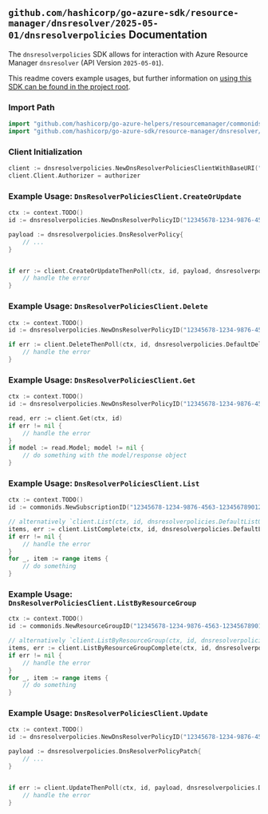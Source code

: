 
## `github.com/hashicorp/go-azure-sdk/resource-manager/dnsresolver/2025-05-01/dnsresolverpolicies` Documentation

The `dnsresolverpolicies` SDK allows for interaction with Azure Resource Manager `dnsresolver` (API Version `2025-05-01`).

This readme covers example usages, but further information on [using this SDK can be found in the project root](https://github.com/hashicorp/go-azure-sdk/tree/main/docs).

### Import Path

```go
import "github.com/hashicorp/go-azure-helpers/resourcemanager/commonids"
import "github.com/hashicorp/go-azure-sdk/resource-manager/dnsresolver/2025-05-01/dnsresolverpolicies"
```


### Client Initialization

```go
client := dnsresolverpolicies.NewDnsResolverPoliciesClientWithBaseURI("https://management.azure.com")
client.Client.Authorizer = authorizer
```


### Example Usage: `DnsResolverPoliciesClient.CreateOrUpdate`

```go
ctx := context.TODO()
id := dnsresolverpolicies.NewDnsResolverPolicyID("12345678-1234-9876-4563-123456789012", "example-resource-group", "dnsResolverPolicyName")

payload := dnsresolverpolicies.DnsResolverPolicy{
	// ...
}


if err := client.CreateOrUpdateThenPoll(ctx, id, payload, dnsresolverpolicies.DefaultCreateOrUpdateOperationOptions()); err != nil {
	// handle the error
}
```


### Example Usage: `DnsResolverPoliciesClient.Delete`

```go
ctx := context.TODO()
id := dnsresolverpolicies.NewDnsResolverPolicyID("12345678-1234-9876-4563-123456789012", "example-resource-group", "dnsResolverPolicyName")

if err := client.DeleteThenPoll(ctx, id, dnsresolverpolicies.DefaultDeleteOperationOptions()); err != nil {
	// handle the error
}
```


### Example Usage: `DnsResolverPoliciesClient.Get`

```go
ctx := context.TODO()
id := dnsresolverpolicies.NewDnsResolverPolicyID("12345678-1234-9876-4563-123456789012", "example-resource-group", "dnsResolverPolicyName")

read, err := client.Get(ctx, id)
if err != nil {
	// handle the error
}
if model := read.Model; model != nil {
	// do something with the model/response object
}
```


### Example Usage: `DnsResolverPoliciesClient.List`

```go
ctx := context.TODO()
id := commonids.NewSubscriptionID("12345678-1234-9876-4563-123456789012")

// alternatively `client.List(ctx, id, dnsresolverpolicies.DefaultListOperationOptions())` can be used to do batched pagination
items, err := client.ListComplete(ctx, id, dnsresolverpolicies.DefaultListOperationOptions())
if err != nil {
	// handle the error
}
for _, item := range items {
	// do something
}
```


### Example Usage: `DnsResolverPoliciesClient.ListByResourceGroup`

```go
ctx := context.TODO()
id := commonids.NewResourceGroupID("12345678-1234-9876-4563-123456789012", "example-resource-group")

// alternatively `client.ListByResourceGroup(ctx, id, dnsresolverpolicies.DefaultListByResourceGroupOperationOptions())` can be used to do batched pagination
items, err := client.ListByResourceGroupComplete(ctx, id, dnsresolverpolicies.DefaultListByResourceGroupOperationOptions())
if err != nil {
	// handle the error
}
for _, item := range items {
	// do something
}
```


### Example Usage: `DnsResolverPoliciesClient.Update`

```go
ctx := context.TODO()
id := dnsresolverpolicies.NewDnsResolverPolicyID("12345678-1234-9876-4563-123456789012", "example-resource-group", "dnsResolverPolicyName")

payload := dnsresolverpolicies.DnsResolverPolicyPatch{
	// ...
}


if err := client.UpdateThenPoll(ctx, id, payload, dnsresolverpolicies.DefaultUpdateOperationOptions()); err != nil {
	// handle the error
}
```
